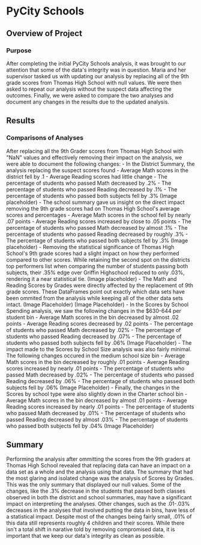 # PyCity Schools

## Overview of Project
### Purpose
After completing the initial PyCity Schools analysis, it was brought to our attention that some of the data's integrity was in question. Maria and her supervisor tasked us with updating our analysis by replacing all of the 9th grade scores from Thomas High School with null values. We were then asked to repeat our analysis without the suspect data affecting the outcomes. Finally, we were asked to compare the two analyses and document any changes in the results due to the updated analysis.

## Results
### Comparisons of Analyses

After replacing all the 9th Grader scores from Thomas High School with "NaN" values and effectively removing their impact on the analysis, we were able to document the following changes:
    - In the District Summary, the analysis replacing the suspect scores found
        - Average Math scores in the district fell by .1 
        - Average Reading scores had little change
        - The percentage of students who passed Math decreased by .2%
        - The percentage of students who passed Reading decreased by .1%
        - The percentage of students who passed both subjects fell by .3%
        (Image placeholder)
    - The school summary gave us insight on the direct impact removing the 9th grade scores had on Thomas High School's average scores and percentages
        - Average Math scores in the school fell by nearly .07 points
        - Average Reading scores increased by close to .05 points
        - The percentage of students who passed Math decreased by almost .1%
        - The percentage of students who passed Reading decreased by roughly .3%
        - The percentage of students who passed both subjects fell by .3%
        (Image placeholder)
    - Removing the statistical significance of Thomas High School's 9th grade scores had a slight impact on how they performed compared to other scores. While retaining the second spot on the districts top performers list when comparing the number of students passing both subjects, their .35% edge over Griffin Highschool reduced to only .03%, rendering it a near statistical tie.
        (Image placeholder)
    - The Math and Reading Scores by Grades were directly affected by the replacement of 9th grade scores. These DataFrames point out exactly which data sets have been ommited from the analysis while keeping all of the other data sets intact.
        (Image Placeholder)
        (Image Placeholder)
    - In the Scores by School Spending analysis, we saw the following changes in the $630-644 per student bin
        - Average Math scores in the bin decreased by almost .02 points 
        - Average Reading scores decreased by .02 points
        - The percentage of students who passed Math decreased by .02%
        - The percentage of students who passed Reading decreased by .07%
        - The percentage of students who passed both subjects fell by .06%
        (Image Placeholder)
    - The impact made to the Scores by School Size analysis was also fairly minimal. The following changes occured in the medium school size bin
        - Average Math scores in the bin decreased by roughly .01 points 
        - Average Reading scores increased by nearly .01 points
        - The percentage of students who passed Math decreased by .02%
        - The percentage of students who passed Reading decreased by .06%
        - The percentage of students who passed both subjects fell by .06%
        (Image Placeholder)
    - Finally, the changes in the Scores by school type were also slightly down in the Charter school bin
        - Average Math scores in the bin decreased by almost .01 points 
        - Average Reading scores increased by nearly .01 points
        - The percentage of students who passed Math decreased by .01%
        - The percentage of students who passed Reading decreased by almost .03%
        - The percentage of students who passed both subjects fell by .04%
        (Image Placeholder)

## Summary
Performing the analysis after ommitting the scores from the 9th graders at Thomas High School revealed that replacing data can have an impact on a data set as a whole and the analysis using that data. The summary that had the most glaring and isolated change was the analysis of Scores by Grades. This was the only summary that displayed our null values. Some of the changes, like the .3% decrease in the students that passed both classes observed in both the district and school summaries, may have a significant impact on interpretiing the analyses. Other changes, such as the .01-.03% decreases in the analyses that involved putting the data in bins, have less of a statistical impact. Despite most of the changes being fairly small, .01% of this data still represents roughly 4 children and their scores. While there isn't a total shift in narative told by removing compromised data, it is important that we keep our data's integrity as clean as possible.  
    
